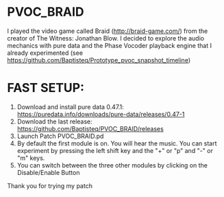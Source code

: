 # PVOC_BRAID
I played the video game called Braid (http://braid-game.com/) from the creator of The Witness: Jonathan Blow. I decided to explore the audio mechanics with pure data and the Phase Vocoder playback engine that I already experimented (see https://github.com/Baptisteq/Prototype_pvoc_snapshot_timeline) 

# FAST SETUP:
1. Download and install pure data 0.47.1: https://puredata.info/downloads/pure-data/releases/0.47-1
2. Download the last release: https://github.com/Baptisteq/PVOC_BRAID/releases
2. Launch Patch PVOC_BRAID.pd
3. By default the first module is on. You will hear the music. You can start experiment by pressing the left shift key and the "+" or "p" and "-" or "m" keys. 
4. You can switch between the three other modules by clicking on the Disable/Enable Button

Thank you for trying my patch
